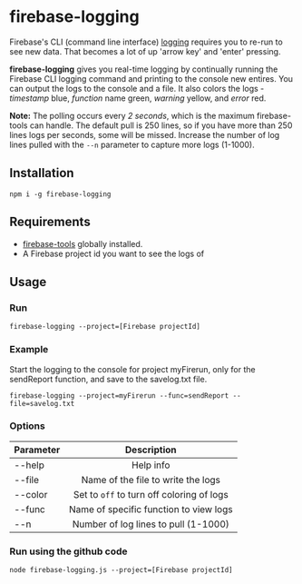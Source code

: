 # firebase-logging

Firebase's CLI (command line interface) [logging](https://firebase.google.com/docs/functions/writing-and-viewing-logs) requires you to re-run to see new data. That becomes a lot of up 'arrow key' and 'enter' pressing.

**firebase-logging** gives you real-time logging by continually running the Firebase CLI logging command and printing to the console new entires. You can output the logs to the console and a file. It also colors the logs - *timestamp* blue, *function* name green, *warning* yellow, and *error* red.

**Note:** The polling occurs every *2 seconds*, which is the maximum firebase-tools can handle. The default pull is 250 lines, so if you have more than 250 lines logs per seconds, some will be missed. Increase the number of log lines pulled with the `--n` parameter to capture more logs (1-1000).

## Installation

`npm i -g firebase-logging`

## Requirements

- [firebase-tools](https://www.npmjs.com/package/firebase-tools) globally installed.
- A Firebase project id you want to see the logs of

## Usage

### Run

`firebase-logging --project=[Firebase projectId]`

### Example

Start the logging to the console for project myFirerun, only for the sendReport function, and save to the savelog.txt file.

`firebase-logging --project=myFirerun --func=sendReport --file=savelog.txt`

### Options

| Parameter     | Description                               |
| ------------- |:-----------------------------------------:|
| --help        | Help info                                 |
| --file        | Name of the file to write the logs        |
| --color       | Set to `off` to turn off coloring of logs |
| --func        | Name of specific function to view logs    |
| --n           | Number of log lines to pull (1-1000)      |

### Run using the github code

`node firebase-logging.js --project=[Firebase projectId]`
